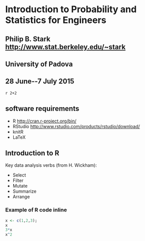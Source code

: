 # Introduction to Probability and Statistics for Engineers
## Philip B. Stark http://www.stat.berkeley.edu/~stark

## University of Padova
## 28 June--7 July 2015

`r 2+2`

## software requirements
+ R http://cran.r-project.org/bin/
+ RStudio http://www.rstudio.com/products/rstudio/download/
+ knitR
+ LaTeX

## Introduction to R

Key data analysis verbs (from H. Wickham):

* Select
* Filter
* Mutate
* Summarize
* Arrange

### Example of R code inline

```r
x <- c(1,2,3);
x
3*x
x^2
```



